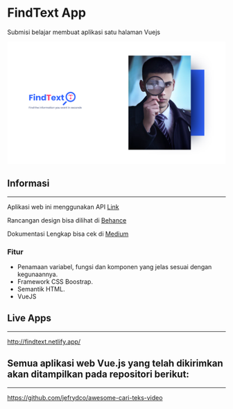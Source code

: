 # FindText App
Submisi belajar membuat aplikasi satu halaman Vuejs

![FindText Loogo](assets/img/FindText-Intro.png)

## Informasi
---
Aplikasi web ini menggunakan API [Link](https://cari-teks-video-api.vercel.app/api/search)

Rancangan design bisa dilihat di [Behance](https://www.behance.net/gallery/101717603/Single-Page-Application-VueJs)

Dokumentasi Lengkap bisa cek di [Medium](https://medium.com/@tommyalhamra/single-page-application-dengan-vue-js-30a299118870)


### Fitur

- Penamaan variabel, fungsi dan komponen yang jelas sesuai dengan kegunaannya.
- Framework CSS Boostrap.
- Semantik HTML.
- VueJS


## Live Apps
---
http://findtext.netlify.app/

## Semua aplikasi web Vue.js yang telah dikirimkan akan ditampilkan pada repositori berikut:
---
https://github.com/jefrydco/awesome-cari-teks-video